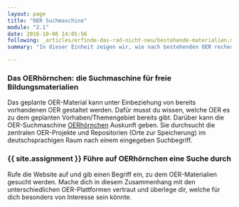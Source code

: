 ```yaml
---
layout: page
title: "OER Suchmaschine"
module: "2.1"
date: 2016-10-06 14:05:56
following: _articles/erfinde-das-rad-nicht-neu/bestehende-materialien.md
summary: "In dieser Einheit zeigen wir, wie nach bestehenden OER recherchiert werden kann."

---
```



### Das OERhörnchen: die Suchmaschine für freie Bildungsmaterialien

Das geplante OER-Material kann unter Einbeziehung von bereits vorhandenen OER gestaltet werden. Dafür musst du wissen, welche OER es zu dem geplanten Vorhaben/Themengebiet bereits gibt. Darüber kann die OER-Suchmaschine [OERhörnchen](https://oerhoernchen.de/suche) Auskunft geben. Sie durchsucht die zentralen OER-Projekte und Repositorien (Orte zur Speicherung) im deutschsprachigen Raum nach einem eingegeben Suchbegriff.

### {{ site.assignment }} Führe auf OERhörnchen eine Suche durch

Rufe die Website auf und gib einen Begriff ein, zu dem OER-Materialien gesucht werden. Mache dich in diesem Zusammenhang mit den unterschiedlichen OER-Plattformen vertraut und überlege dir, welche für dich besonders von Interesse sein könnte.
